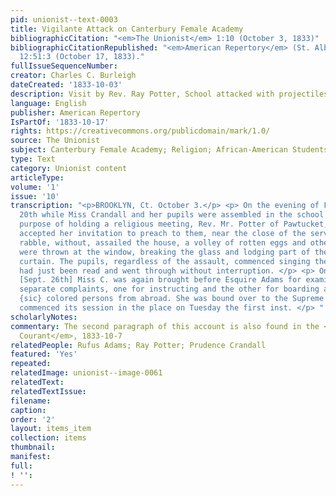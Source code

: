 ```yaml
---
pid: unionist--text-0003
title: Vigilante Attack on Canterbury Female Academy
bibliographicCitation: "<em>The Unionist</em> 1:10 (October 3, 1833)"
bibliographicCitationRepublished: "<em>American Repertory</em> (St. Albans, Vermont),
  12:51:3 (October 17, 1833)."
fullIssueSequenceNumber: 
creator: Charles C. Burleigh
dateCreated: '1833-10-03'
description: Visit by Rev. Ray Potter, School attacked with projectiles
language: English
publisher: American Repertory
IsPartOf: '1833-10-17'
rights: https://creativecommons.org/publicdomain/mark/1.0/
source: The Unionist
subject: Canterbury Female Academy; Religion; African-American Students
type: Text
category: Unionist content
articleType: 
volume: '1'
issue: '10'
transcription: "<p>BROOKLYN, Ct. October 3.</p> <p> On the evening of Friday Sept.
  20th while Miss Crandall and her pupils were assembled in the school room for the
  purpose of holding a religious meeting, Rev. Mr. Potter of Pawtucket, R. I. having
  accepted her invitation to preach to them, near the close of the services a clamorous
  rabble, without, assailed the house, a volley of rotten eggs and other missiles
  were thrown at the window, breaking the glass and lodging part of the filth on the
  curtain. The pupils, regardless of the assault, commenced singing the hymn which
  had just been read and went through without interruption. </p> <p> On Thursday last
  [Sept. 26th] Miss C. was again brought before Esquire Adams for examination on two
  separate complaints, one for instructing and the other for boarding and harbouring
  {sic} colored persons from abroad. She was bound over to the Supreme Court which
  commenced its session in the place on Tuesday the first inst. </p> "
scholarlyNotes: 
commentary: The second paragraph of this account is also found in the <em>Connecticut
  Courant</em>, 1833-10-7
relatedPeople: Rufus Adams; Ray Potter; Prudence Crandall
featured: 'Yes'
repeated: 
relatedImage: unionist--image-0061
relatedText: 
relatedTextIssue: 
filename: 
caption: 
order: '2'
layout: items_item
collection: items
thumbnail: 
manifest: 
full: 
! '': 
---
```

